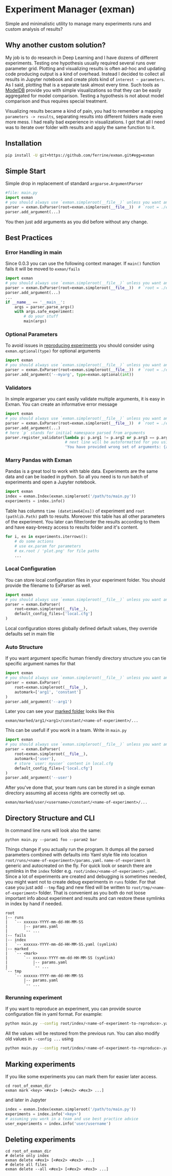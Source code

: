 # Experiment Manager (exman)

Simple and minimalistic utility to manage many experiments runs and custom analysis of results?

## Why another custom solution?
My job is to do research in Deep Learning and I have dozens of different experiments. Testing one hypothesis usually
required several runs over parameter grid. Plotting and visualizing results is often ad-hoc and updating code producing
output is a kind of overhead. Instead I decided to collect all results in Jupyter notebook and create plots kind of
`interest ~ parameters`. As I said, plotting that is a separate task almost every time. Such tools as
[ModelDB](https://github.com/mitdbg/modeldb) provide you with simple visualizations so that they can be easily
aggregated for model comparison. Testing a hypothesis is not about model comparison and thus requires special treatment.

Visualizing results became a kind of pain, you had to remember a mapping `parameters -> results`, separating results
into different folders made even more mess. I had really bad experience in visualizations. I got that all I need was
to iterate over folder with results and apply the same function to it.

## Installation
```bash
pip install -U git+https://github.com/ferrine/exman.git#egg=exman
```

## Simple Start
Simple drop in replacement of standard `argparse.ArgumentParser`
```python
#file: main.py
import exman
# you should always use `exman.simpleroot(__file__)` unless you want another dir
parser = exman.ExParser(root=exman.simpleroot(__file__))  # `root = ./exman` relative to the main file
parser.add_argument(...)
```
You then just add arguments as you did before without any change.

## Best Practices

### Error Handling in main
Since 0.0.3 you can use the following context manager. If `main()` function fails it will be moved to `exman/fails` 

```python
import exman
# you should always use `exman.simpleroot(__file__)` unless you want another dir
parser = exman.ExParser(root=exman.simpleroot(__file__))  # `root = ./exman` relative to the main file
parser.add_argument(...)
...
if __name__ == '__main__':
    args = parser.parse_args()
    with args.safe_experiment:
        # do your stuff
        main(args)

```

### Optional Parameters
To avoid issues in [reproducing experiments](#rerunning-experiment) you should consider using `exman.optional(type)` for optional arguments

```python
import exman
# you should always use `exman.simpleroot(__file__)` unless you want another dir
parser = exman.ExParser(root=exman.simpleroot(__file__))  # `root = ./exman` relative to the main file
parser.add_argument('--myarg', type=exman.optional(int))
```

### Validators
In simple argparser you cant easily validate multiple arguments, it is easy in Exman. You can create an informative error message

```python
import exman
# you should always use `exman.simpleroot(__file__)` unless you want another dir
parser = exman.ExParser(root=exman.simpleroot(__file__))  # `root = ./exman` relative to the main file
parser.add_argument(...)
# here `p` stands for initial namespace parsed from arguments
parser.register_validator(lambda p: p.arg1 != p.arg2 or p.arg3 == p.arg4,
                          # next line will be autoformatted for you using .format
                          'You have provided wrong set of arguments: {arg1}, {arg2}, {arg3}, {arg4}')
```

### Marry Pandas with Exman
Pandas is a great tool to work with table data. Experiments are the same data and can be loaded in python. So all you
need is to run batch of experiments and open a Jupyter notebook.

```python
import exman
index = exman.Index(exman.simpleroot('/path/to/main.py'))
experiments = index.info()
```

Table has columns `time (datetime64[ns])` of experiment and `root (pathlib.Path)` path to results. Moreover this
table has all other parameters of the experiment. You later can filter/order the results according to them and have
easy-breezy access to results folder and it's content.

```python
for i, ex in experiments.iterrows():
    # do some actions
    # use ex.param for parameters
    # ex.root / 'plot.png' for file paths
    ...
```

### Local Configuration
You can store local configuration files in your experiment folder. You should provide the filename to ExParser as well.

```python
import exman
# you should always use `exman.simpleroot(__file__)` unless you want another dir
parser = exman.ExParser(
    root=exman.simpleroot(__file__),
    default_config_files=['local.cfg']
)
```

Local configuration stores globally defined default values, they override defaults set in main file

 
### Auto Structure
If you want argument specific human friendly directory structure you can tie specific argument names for that

```python
import exman
# you should always use `exman.simpleroot(__file__)` unless you want another dir
parser = exman.ExParser(
    root=exman.simpleroot(__file__),
    automark=['arg1', 'constant']
)
parser.add_argument('--arg1')
```

Later you can see your [marked folder](#directory-structure-and-cli) looks like this

```
exman/marked/arg1/<arg1>/constant/<name-of-experiment>/...
```

This can be usefull if you work in a team. Write in `main.py`

```python
import exman
# you should always use `exman.simpleroot(__file__)` unless you want another dir
parser = exman.ExParser(
    root=exman.simpleroot(__file__),
    automark=['user'],
    # store `user: myuser` content in local.cfg
    default_config_files=['local.cfg']
)
parser.add_argument('--user')
```

After you've done that, your team runs can be stored in a single exman directory assuming all access rights are correctly set up.
```
exman/marked/user/<username>/constant/<name-of-experiment>/...
```

## Directory Structure and CLI
In command line runs will look also the same:

```
python main.py --param1 foo --param2 bar
```

Things change if you actually run the program. It dumps all the parsed parameters combined with defaults into Yaml style
file into location `root/runs/<name-of-experiment>/params.yaml`. `name-of-experiment` is generic and autocreated on the
fly. For quick look or search there are symlinks in the `index` folder e.g. `root/index/<name-of-experiment>.yaml`.
Since a lot of experiments are created and debugging is sometimes needed, you might want not to create debug
experiments in `runs` folder. For that case you just add `--tmp` flag and new filed will be written to
`root/tmp/<name-of-experiment>` folder. That is convenient as you both do not loose important info about experiment and
results and can restore these symlinks in index by hand if needed.

```
root
|-- runs
|   `-- xxxxxx-YYYY-mm-dd-HH-MM-SS
|       |-- params.yaml
|       `-- ...
|-- fails
|-- index
|   `-- xxxxxx-YYYY-mm-dd-HH-MM-SS.yaml (symlink)
|-- marked
|   `-- <mark>
|       `-- xxxxxx-YYYY-mm-dd-HH-MM-SS (symlink)
|           |-- params.yaml
|           `-- ...
`-- tmp
    `-- xxxxxx-YYYY-mm-dd-HH-MM-SS
        |-- params.yaml
        `-- ...
```


### Rerunning experiment
If you want to reproduce an experiment, you can provide source configuration file in yaml format. For example:

```bash
python main.py --config root/index/<name-of-experiment-to-reproduce>.yaml
```

All the values will be restored from the previous run. You can also modify old values in `--config ...` using 

```bash
python main.py --config root/index/<name-of-experiment-to-reproduce>.yaml --override-param=new_value
```

## Marking experiments
If you like some experiments you can mark them for easier later access.

```
cd root_of_exman_dir
exman mark <key> <#ex1> [<#ex2> <#ex3> ...]
```

and later in Jupyter

```python
index = exman.Index(exman.simpleroot('/path/to/main.py'))
experiments = index.info('<key>')
# assuming you work in a team and use best practice advice
user_experiments = index.info('user/username')
```

## Deleting experiments
```
cd root_of_exman_dir
# delete only index
exman delete <#ex1> [<#ex2> <#ex3> ...]
# delete all files
exman delete --all <#ex1> [<#ex2> <#ex3> ...]
```
